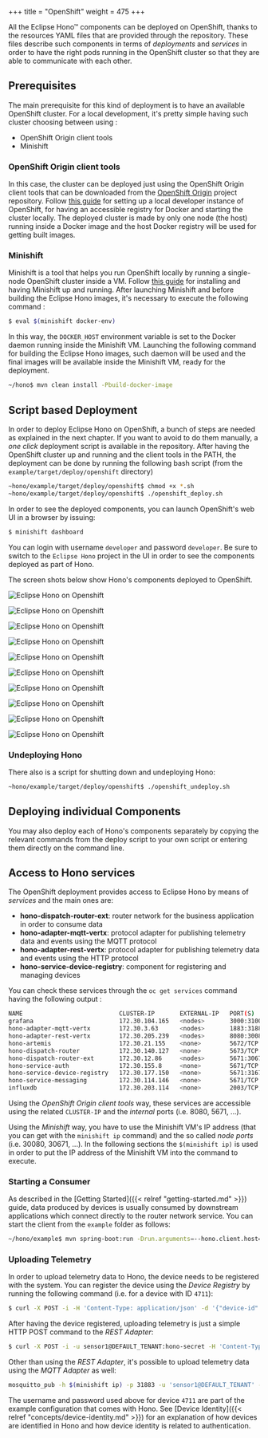 +++
title = "OpenShift"
weight = 475
+++

All the Eclipse Hono&trade; components can be deployed on OpenShift, thanks to the resources YAML files that are provided through the repository.
These files describe such components in terms of _deployments_ and _services_ in order to have the right pods running in the OpenShift cluster so that they are able
to communicate with each other.
<!--more-->

## Prerequisites

The main prerequisite for this kind of deployment is to have an available OpenShift cluster. For a local development, it's pretty simple having such cluster choosing
between using :

* OpenShift Origin client tools
* Minishift

### OpenShift Origin client tools

In this case, the cluster can be deployed just using the OpenShift Origin client tools that can be downloaded from the [OpenShift Origin](https://github.com/openshift/origin/releases) project repository.
Follow [this guide](https://github.com/openshift/origin/blob/master/docs/cluster_up_down.md) for setting up a local developer instance of OpenShift,
for having an accessible registry for Docker and starting the cluster locally. The deployed cluster is made by only one node (the host) running inside a Docker image and
the host Docker registry will be used for getting built images.
 
### Minishift

Minishift is a tool that helps you run OpenShift locally by running a single-node OpenShift cluster inside a VM. Follow [this guide](https://docs.openshift.org/latest/minishift/getting-started/index.html)
for installing and having Minishift up and running.
After launching Minishift and before building the Eclipse Hono images, it's necessary to execute the following command :

~~~sh
$ eval $(minishift docker-env)
~~~

In this way, the `DOCKER_HOST` environment variable is set to the Docker daemon running inside the Minishift VM. Launching the following command for building the Eclipse Hono images,
such daemon will be used and the final images will be available inside the Minishift VM, ready for the deployment.

~~~sh
~/hono$ mvn clean install -Pbuild-docker-image
~~~

## Script based Deployment

In order to deploy Eclipse Hono on OpenShift, a bunch of steps are needed as explained in the next chapter. If you want to avoid to do them manually, a _one click_ deployment
script is available in the repository.
After having the OpenShift cluster up and running and the client tools in the PATH, the deployment can be done by running the following bash script
(from the `example/target/deploy/openshift` directory)

~~~sh
~hono/example/target/deploy/openshift$ chmod +x *.sh
~hono/example/target/deploy/openshift$ ./openshift_deploy.sh
~~~

In order to see the deployed components, you can launch OpenShift's web UI in a browser by issuing:

~~~sh
$ minishift dashboard
~~~

You can login with username `developer` and password `developer`.
Be sure to switch to the `Eclipse Hono` project in the UI in order to see the components deployed as part of Hono.

The screen shots below show Hono's components deployed to OpenShift.

![Eclipse Hono on Openshift](../openshift_01.png)

![Eclipse Hono on Openshift](../openshift_02.png)

![Eclipse Hono on Openshift](../openshift_03.png)

![Eclipse Hono on Openshift](../openshift_04.png)

![Eclipse Hono on Openshift](../openshift_05.png)

![Eclipse Hono on Openshift](../openshift_06.png)

![Eclipse Hono on Openshift](../openshift_07.png)

![Eclipse Hono on Openshift](../openshift_08.png)

![Eclipse Hono on Openshift](../openshift_grafana.png)

![Eclipse Hono on Openshift](../openshift_influxdb.png)


### Undeploying Hono

There also is a script for shutting down and undeploying Hono:

~~~sh
~hono/example/target/deploy/openshift$ ./openshift_undeploy.sh
~~~

## Deploying individual Components

You may also deploy each of Hono's components separately by copying the relevant commands from the deploy script to your own script or entering them directly on the command line.

## Access to Hono services

The OpenShift deployment provides access to Eclipse Hono by means of *services* and the main ones are:

* **hono-dispatch-router-ext**: router network for the business application in order to consume data
* **hono-adapter-mqtt-vertx**: protocol adapter for publishing telemetry data and events using the MQTT protocol
* **hono-adapter-rest-vertx**: protocol adapter for publishing telemetry data and events using the HTTP protocol
* **hono-service-device-registry**: component for registering and managing devices

You can check these services through the `oc get services` command having the following output :

~~~sh
NAME                           CLUSTER-IP       EXTERNAL-IP   PORT(S)                                      AGE
grafana                        172.30.104.165   <nodes>       3000:31000/TCP                               2m
hono-adapter-mqtt-vertx        172.30.3.63      <nodes>       1883:31883/TCP,8883:30883/TCP                2m
hono-adapter-rest-vertx        172.30.205.239   <nodes>       8080:30080/TCP,8443:30443/TCP                2m
hono-artemis                   172.30.21.155    <none>        5672/TCP                                     2m
hono-dispatch-router           172.30.140.127   <none>        5673/TCP                                     2m
hono-dispatch-router-ext       172.30.12.86     <nodes>       5671:30671/TCP,5672:30672/TCP                2m
hono-service-auth              172.30.155.8     <none>        5671/TCP                                     2m
hono-service-device-registry   172.30.177.150   <none>        5671:31671/TCP,8080:31080/TCP,8443:31443/TCP 2m
hono-service-messaging         172.30.114.146   <none>        5671/TCP                                     2m
influxdb                       172.30.203.114   <none>        2003/TCP,8083/TCP,8086/TCP                   2m
~~~

Using the *OpenShift Origin client tools* way, these services are accessible using the related `CLUSTER-IP` and the *internal* ports (i.e. 8080, 5671, ...).

Using the *Minishift* way, you have to use the Minishift VM's IP address (that you can get with the `minishift ip` command) and the so called *node ports* (i.e. 30080, 30671, ...).
In the following sections the `$(minishift ip)` is used  in order to put the IP address of the Minishift VM into the command to execute.

### Starting a Consumer

As described in the [Getting Started]({{< relref "getting-started.md" >}}) guide, data produced by devices is usually consumed by downstream applications which connect directly to the router network service.
You can start the client from the `example` folder as follows:

~~~sh
~/hono/example$ mvn spring-boot:run -Drun.arguments=--hono.client.host=$(minishift ip),--hono.client.port=30671,--hono.client.username=consumer@HONO,--hono.client.password=verysecret
~~~

### Uploading Telemetry

In order to upload telemetry data to Hono, the device needs to be registered with the system. You can register the device using the
*Device Registry* by running the following command (i.e. for a device with ID `4711`):

~~~sh
$ curl -X POST -i -H 'Content-Type: application/json' -d '{"device-id": "4711"}' http://$(minishift ip):31080/registration/DEFAULT_TENANT
~~~

After having the device registered, uploading telemetry is just a simple HTTP POST command to the *REST Adapter*:

~~~sh
$ curl -X POST -i -u sensor1@DEFAULT_TENANT:hono-secret -H 'Content-Type: application/json' --data-binary '{"temp": 5}' http://$(minishift ip):30080/telemetry
~~~

Other than using the *REST Adapter*, it's possible to upload telemetry data using the *MQTT Adapter* as well:

~~~sh
mosquitto_pub -h $(minishift ip) -p 31883 -u 'sensor1@DEFAULT_TENANT' -P hono-secret -t telemetry -m '{"temp": 5}'
~~~

The username and password used above for device `4711` are part of the example configuration that comes with Hono. See [Device Identity]({{< relref "concepts/device-identity.md" >}}) for an explanation of how devices are identified in Hono and how device identity is related to authentication.

